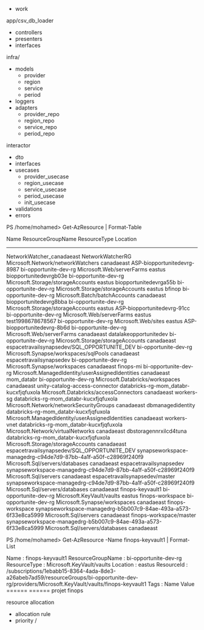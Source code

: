 * work

app/csv_db_loader
- controllers
- presenters
- interfaces


infra/
- models
    - provider
    - region
    - service
    - period
- loggers
- adapters
    - provider_repo
    - region_repo
    - service_repo
    - period_repo

interactor
- dto
- interfaces
- usecases
    - provider_usecase
    - region_usecase
    - service_usecase
    - period_usecase
    - init_usecase
- validations
- errors




PS /home/mohamed> Get-AzResource | Format-Table

Name                                        ResourceGroupName                                               ResourceType                                     Location
----                                        -----------------                                               ------------                                     --------
NetworkWatcher_canadaeast                   NetworkWatcherRG                                                Microsoft.Network/networkWatchers                canadaeast
ASP-biopportunitedevrg-8987                 bi-opportunite-dev-rg                                           Microsoft.Web/serverFarms                        eastus
biopportunitedevrgb03e                      bi-opportunite-dev-rg                                           Microsoft.Storage/storageAccounts                eastus
biopportunitedevrga55b                      bi-opportunite-dev-rg                                           Microsoft.Storage/storageAccounts                eastus
bfinop                                      bi-opportunite-dev-rg                                           Microsoft.Batch/batchAccounts                    canadaeast
biopportunitedevrg8bba                      bi-opportunite-dev-rg                                           Microsoft.Storage/storageAccounts                eastus
ASP-biopportunitedevrg-91cc                 bi-opportunite-dev-rg                                           Microsoft.Web/serverFarms                        eastus
test1998678678567                           bi-opportunite-dev-rg                                           Microsoft.Web/sites                              eastus
ASP-biopportunitedevrg-8b6d                 bi-opportunite-dev-rg                                           Microsoft.Web/serverFarms                        canadaeast
datalakeopportunitedev                      bi-opportunite-dev-rg                                           Microsoft.Storage/storageAccounts                canadaeast
espacetravailsynapsedev/SQL_OPPORTUNITE_DEV bi-opportunite-dev-rg                                           Microsoft.Synapse/workspaces/sqlPools            canadaeast
espacetravailsynapsedev                     bi-opportunite-dev-rg                                           Microsoft.Synapse/workspaces                     canadaeast
finops-mi                                   bi-opportunite-dev-rg                                           Microsoft.ManagedIdentity/userAssignedIdentities canadaeast
mom_databr                                  bi-opportunite-dev-rg                                           Microsoft.Databricks/workspaces                  canadaeast
unity-catalog-access-connector              databricks-rg-mom_databr-kucxfjqfuxola                          Microsoft.Databricks/accessConnectors            canadaeast
workers-sg                                  databricks-rg-mom_databr-kucxfjqfuxola                          Microsoft.Network/networkSecurityGroups          canadaeast
dbmanagedidentity                           databricks-rg-mom_databr-kucxfjqfuxola                          Microsoft.ManagedIdentity/userAssignedIdentities canadaeast
workers-vnet                                databricks-rg-mom_databr-kucxfjqfuxola                          Microsoft.Network/virtualNetworks                canadaeast
dbstoragennrxilcd4tuna                      databricks-rg-mom_databr-kucxfjqfuxola                          Microsoft.Storage/storageAccounts                canadaeast
espacetravailsynapsedev/SQL_OPPORTUNITE_DEV synapseworkspace-managedrg-c94de7d9-87bb-4a1f-a50f-c28969f240f9 Microsoft.Sql/servers/databases                  canadaeast
espacetravailsynapsedev                     synapseworkspace-managedrg-c94de7d9-87bb-4a1f-a50f-c28969f240f9 Microsoft.Sql/servers                            canadaeast
espacetravailsynapsedev/master              synapseworkspace-managedrg-c94de7d9-87bb-4a1f-a50f-c28969f240f9 Microsoft.Sql/servers/databases                  canadaeast
finops-keyvault1                            bi-opportunite-dev-rg                                           Microsoft.KeyVault/vaults                        eastus
finops-workspace                            bi-opportunite-dev-rg                                           Microsoft.Synapse/workspaces                     canadaeast
finops-workspace                            synapseworkspace-managedrg-b5b007c9-84ae-493a-a573-6f33e8ca5999 Microsoft.Sql/servers                            canadaeast
finops-workspace/master                     synapseworkspace-managedrg-b5b007c9-84ae-493a-a573-6f33e8ca5999 Microsoft.Sql/servers/databases                  canadaeast

PS /home/mohamed> Get-AzResource -Name finops-keyvault1 | Format-List

Name              : finops-keyvault1
ResourceGroupName : bi-opportunite-dev-rg
ResourceType      : Microsoft.KeyVault/vaults
Location          : eastus
ResourceId        : /subscriptions/1ebabb15-8364-4ada-8de3-a26abeb7ad59/resourceGroups/bi-opportunite-dev-rg/providers/Microsoft.KeyVault/vaults/finops-keyvault1
Tags              : 
                    Name    Value 
                    ======  ======
                    projet  finops
                    
                    
                    
resource allocation
- allocation rule 
- priority / 